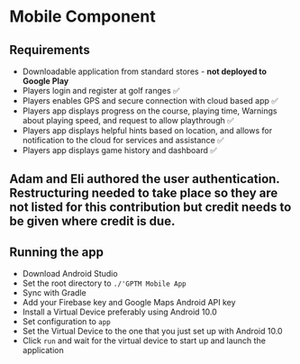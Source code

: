 # Mobile Component
## Requirements
* Downloadable application from standard stores - <strong>not deployed to Google Play</strong>
* Players login and register at golf ranges ✅
* Players enables GPS and secure connection with cloud based app ✅
* Players app displays progress on the course, playing time, Warnings about playing speed, and
request to allow playthrough ✅
* Players app displays helpful hints based on location, and allows for notification to the cloud for
services and assistance ✅
* Players app displays game history and dashboard ✅
## Adam and Eli authored the user authentication. Restructuring needed to take place so they are not listed for this contribution but credit needs to be given where credit is due.
## Running the app
* Download Android Studio
* Set the root directory to `./'GPTM Mobile App`
* Sync with Gradle
* Add your Firebase key and Google Maps Android API key
* Install a Virtual Device preferably using Android 10.0
* Set configuration to `app`
* Set the Virtual Device to the one that you just set up with Android 10.0
* Click `run` and wait for the virtual device to start up and launch the application
